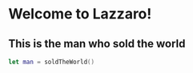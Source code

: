 # Welcome to Lazzaro!

## This is the man who sold the world 

```swift
let man = soldTheWorld()
```

